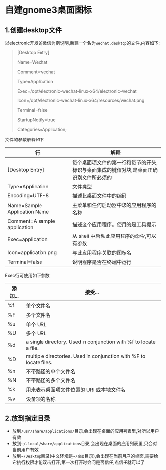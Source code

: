 # 自建gnome3桌面图标



## 1.创建desktop文件

以electronic开发的微信为例说明,新建一个名为`wechat.desktop`的文件,内容如下:

>[Desktop Entry]
>
>Name=Wechat
>
>Comment=wechat
>
>Type=Application
>
>Exec=/opt/electronic-wechat-linux-x64/electronic-wechat
>
>Icon=/opt/electronic-wechat-linux-x64/resources/wechat.png
>
>Terminal=false
>
>StartupNotify=true
>
>Categories=Application;

文件的参数解释如下

| **行**                       | **解释**                                                     |
| ---------------------------- | ------------------------------------------------------------ |
| [Desktop Entry]              | 每个桌面项文件的第一行和每节的开头,标识与桌面集成的键值对块,是桌面正确识别文件所必须的 |
| Type=Application             | 文件类型                                                     |
| Encoding=UTF-8               | 描述此桌面文件中的编码                                       |
| Name=Sample Application Name | 主菜单和任何启动器中您的应用程序的名称                       |
| Comment=A sample application | 描述这个应用程序。使用的是工具提示                           |
| Exec=application             | 从 shell 中启动此应用程序的命令,可以有参数                   |
| Icon=application.png         | 与此应用程序关联的图标名                                     |
| Terminal=false               | 说明程序是否在终端中运行                                     |

 Exec行可使用如下参数

| **添加...** | **接受...**                                                  |
| ----------- | ------------------------------------------------------------ |
| %f          | 单个文件名                                                   |
| %F          | 多个文件名                                                   |
| %u          | 单个 URL                                                     |
| %U          | 多个 URL                                                     |
| %d          | a single directory. Used in conjunction with %f to locate a file. |
| %D          | multiple directories. Used in conjunction with %F to locate files. |
| %n          | 不带路径的单个文件名                                         |
| %N          | 不带路径的多个文件名                                         |
| %k          | 用来表示桌面项文件位置的 URI 或本地文件名                    |
| %v          | 设备项的名称                                                 |



## 2.放到指定目录

* 放到`/usr/share/applications/`目录,会出现在桌面的应用列表里,对所以用户有效
* 放到`~/.local/share/applications`目录,会出现在桌面的应用列表里,只会对当前用户有效
* 放到`~/Desktop`目录(中文环境是`~/桌面`目录),会出现在当前用户的桌面,需要给它执行权限才能双击打开,第一次打开时会问是否信任,点信任就可以了